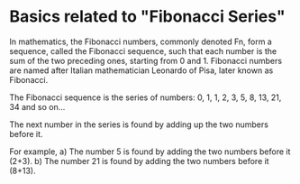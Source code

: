 # Basics related to "Fibonacci Series" 

In mathematics, the Fibonacci numbers, commonly denoted Fn, form a sequence, called the Fibonacci sequence, such that each number is the sum of the two preceding ones, starting from 0 and 1. 
Fibonacci numbers are named after Italian mathematician Leonardo of Pisa, later known as Fibonacci.

The Fibonacci sequence is the series of numbers:  0, 1, 1, 2, 3, 5, 8, 13, 21, 34 and so on...

The next number in the series is found by adding up the two numbers before it. 

For example, 
a) The number 5 is found by adding the two numbers before it (2+3).
b) The number  21 is found by adding the two numbers before it (8+13).

